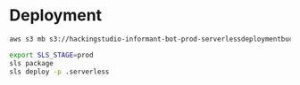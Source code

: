 # Deployment

```bash
aws s3 mb s3://hackingstudio-informant-bot-prod-serverlessdeploymentbucket --region eu-central-1
```

```bash
export SLS_STAGE=prod
sls package
sls deploy -p .serverless
```
